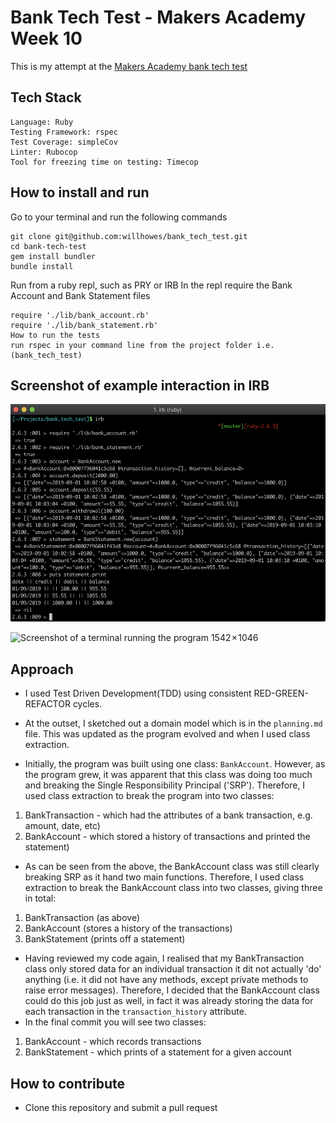 # Bank Tech Test - Makers Academy Week 10
This is my attempt at the [Makers Academy bank tech test](https://github.com/makersacademy/course/blob/master/individual_challenges/bank_tech_test.md)

## Tech Stack
```
Language: Ruby
Testing Framework: rspec
Test Coverage: simpleCov
Linter: Rubocop
Tool for freezing time on testing: Timecop
```

## How to install and run
Go to your terminal and run the following commands
```
git clone git@github.com:willhowes/bank_tech_test.git
cd bank-tech-test
gem install bundler
bundle install
```
Run from a ruby repl, such as PRY or IRB
In the repl require the Bank Account and Bank Statement files
```
require './lib/bank_account.rb'
require './lib/bank_statement.rb'
How to run the tests
run rspec in your command line from the project folder i.e. (bank_tech_test)
```
## Screenshot of example interaction in IRB
<img src="./images/Screenshot 2019-09-01 at 10.04.17.png" width="524" height="348">  

![Screenshot of a terminal running the program]()
1542 × 1046

## Approach
* I used Test Driven Development(TDD) using consistent RED-GREEN-REFACTOR cycles.

* At the outset, I sketched out a domain model which is in the ```planning.md``` file. This was updated as the program evolved and when I used class extraction.

* Initially, the program was built using one class: ```BankAccount```. However, as the program grew, it was apparent that this class was doing too much and breaking the Single Responsibility Principal ('SRP'). Therefore, I used class extraction to break the program into two classes:
1. BankTransaction - which had the attributes of a bank transaction, e.g. amount, date, etc)
2. BankAccount - which stored a history of transactions and printed the statement)

* As can be seen from the above, the BankAccount class was still clearly breaking SRP as it hand two main functions. Therefore, I used class extraction to break the BankAccount class into two classes, giving three in total:

1. BankTransaction (as above)
2. BankAccount (stores a history of the transactions)
3. BankStatement (prints off a statement)

* Having reviewed my code again, I realised that my BankTransaction class only stored data for an individual transaction it dit not actually 'do' anything (i.e. it did not have any methods, except private methods to raise error messages). Therefore, I decided that the BankAccount class could do this job just as well, in fact it was already storing the data for each transaction in the ```transaction_history``` attribute.
* In the final commit you will see two classes:

1. BankAccount - which records transactions
2. BankStatement - which prints of a statement for a given account

## How to contribute
* Clone this repository and submit a pull request
